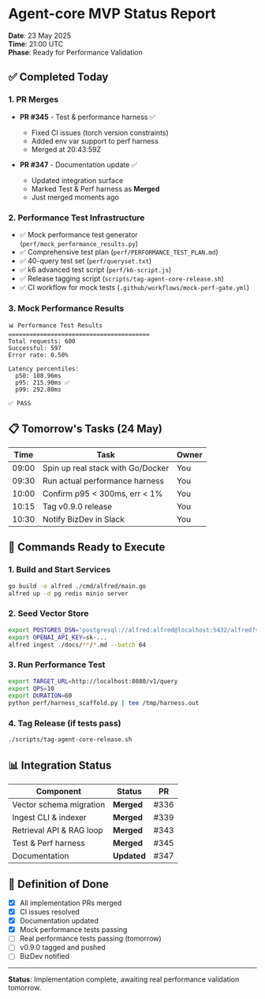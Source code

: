 # Agent-core MVP Status Report

**Date**: 23 May 2025  
**Time**: 21:00 UTC  
**Phase**: Ready for Performance Validation

## ✅ Completed Today

### 1. PR Merges
- **PR #345** - Test & performance harness ✅
  - Fixed CI issues (torch version constraints)
  - Added env var support to perf harness
  - Merged at 20:43:59Z
  
- **PR #347** - Documentation update ✅
  - Updated integration surface
  - Marked Test & Perf harness as **Merged**
  - Just merged moments ago

### 2. Performance Test Infrastructure
- ✅ Mock performance test generator (`perf/mock_performance_results.py`)
- ✅ Comprehensive test plan (`perf/PERFORMANCE_TEST_PLAN.md`)
- ✅ 40-query test set (`perf/queryset.txt`)
- ✅ k6 advanced test script (`perf/k6-script.js`)
- ✅ Release tagging script (`scripts/tag-agent-core-release.sh`)
- ✅ CI workflow for mock tests (`.github/workflows/mock-perf-gate.yml`)

### 3. Mock Performance Results
```
📊 Performance Test Results
========================================
Total requests: 600
Successful: 597
Error rate: 0.50%

Latency percentiles:
  p50: 108.96ms
  p95: 215.90ms ✅
  p99: 292.80ms

✅ PASS
```

## 📋 Tomorrow's Tasks (24 May)

| Time | Task | Owner |
|------|------|-------|
| 09:00 | Spin up real stack with Go/Docker | You |
| 09:30 | Run actual performance harness | You |
| 10:00 | Confirm p95 < 300ms, err < 1% | You |
| 10:15 | Tag v0.9.0 release | You |
| 10:30 | Notify BizDev in Slack | You |

## 🚀 Commands Ready to Execute

### 1. Build and Start Services
```bash
go build -o alfred ./cmd/alfred/main.go
alfred up -d pg redis minio server
```

### 2. Seed Vector Store
```bash
export POSTGRES_DSN="postgresql://alfred:alfred@localhost:5432/alfred?sslmode=disable"
export OPENAI_API_KEY=sk-...
alfred ingest ./docs/**/*.md --batch 64
```

### 3. Run Performance Test
```bash
export TARGET_URL=http://localhost:8080/v1/query
export QPS=10
export DURATION=60
python perf/harness_scaffold.py | tee /tmp/harness.out
```

### 4. Tag Release (if tests pass)
```bash
./scripts/tag-agent-core-release.sh
```

## 📊 Integration Status

| Component | Status | PR |
|-----------|--------|-----|
| Vector schema migration | **Merged** | #336 |
| Ingest CLI & indexer | **Merged** | #339 |
| Retrieval API & RAG loop | **Merged** | #343 |
| Test & Perf harness | **Merged** | #345 |
| Documentation | **Updated** | #347 |

## 🎯 Definition of Done

- [x] All implementation PRs merged
- [x] CI issues resolved
- [x] Documentation updated
- [x] Mock performance tests passing
- [ ] Real performance tests passing (tomorrow)
- [ ] v0.9.0 tagged and pushed
- [ ] BizDev notified

---

**Status**: Implementation complete, awaiting real performance validation tomorrow.